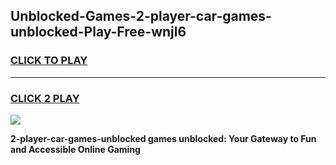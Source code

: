 
## Unblocked-Games-2-player-car-games-unblocked-Play-Free-wnjl6
<h3>
<a href="https://premium76.site?title=2-player-car-games-unblocked&ref=20A">CLICK TO PLAY</a></h3>
<hr>

<h3>
<a href="https://premium76.site?title=2-player-car-games-unblocked&ref=20A">CLICK 2 PLAY</a>
  
</h3>

<a href="https://premium76.site?title=2-player-car-games-unblocked&ref=20A"><img src="https://clearcache.store/games.png"></a>


**2-player-car-games-unblocked games unblocked: Your Gateway to Fun and Accessible Online Gaming**
